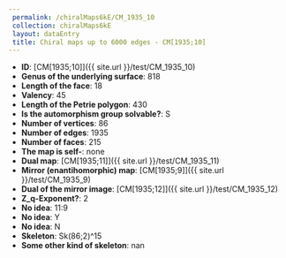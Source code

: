 ```yaml
--- 
 permalink: /chiralMaps6kE/CM_1935_10 
 collection: chiralMaps6kE
 layout: dataEntry
 title: Chiral maps up to 6000 edges - CM[1935;10]
---
```


- **ID**: [CM[1935;10]]({{ site.url }}/test/CM_1935_10)
- **Genus of the underlying surface**: 818
- **Length of the face**: 18
- **Valency**: 45
- **Length of the Petrie polygon**: 430
- **Is the automorphism group solvable?**: S
- **Number of vertices**: 86
- **Number of edges**: 1935
- **Number of faces**: 215
- **The map is self-**: none
- **Dual map**: [CM[1935;11]]({{ site.url }}/test/CM_1935_11)
- **Mirror (enantihomorphic) map**: [CM[1935;9]]({{ site.url }}/test/CM_1935_9)
- **Dual of the mirror image**: [CM[1935;12]]({{ site.url }}/test/CM_1935_12)
- **Z_q-Exponent?**: 2
- **No idea**:  11:9
- **No idea**: Y
- **No idea**: N
- **Skeleton**: Sk(86;2)^15
- **Some other kind of skeleton**: nan
